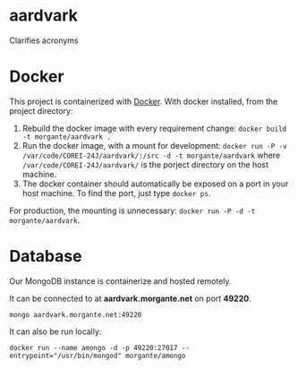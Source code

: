 aardvark
========

Clarifies acronyms

# Docker
This project is containerized with [Docker](http://docker.io). With docker installed, from the project directory:

1. Rebuild the docker image with every requirement change: ```docker build -t morgante/aardvark .```
2. Run the docker image, with a mount for development: ```docker run -P -v /var/code/COREI-24J/aardvark/:/src -d -t morgante/aardvark``` where ```/var/code/COREI-24J/aardvark/``` is the porject directory on the host machine.
3. The docker container should automatically be exposed on a port in your host machine. To find the port, just type ```docker ps```.

For production, the mounting is unnecessary: ```docker run -P -d -t morgante/aardvark```.

# Database
Our MongoDB instance is containerize and hosted remotely.

It can be connected to at **aardvark.morgante.net** on port **49220**.

```
mongo aardvark.morgante.net:49220
```

It can also be run locally:

```
docker run --name amongo -d -p 49220:27017 --entrypoint="/usr/bin/mongod" morgante/amongo
```